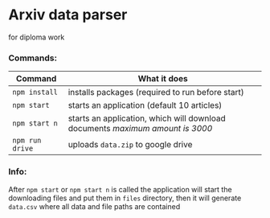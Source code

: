 # Arxiv data parser
for diploma work
### Commands:
Command | What it does
--------|-------------
```npm install``` | installs packages (required to run before start)
```npm start``` | starts an application (default 10 articles)
```npm start n``` | starts an application, which will download <n> documents *maximum amount is 3000*
```npm run drive``` | uploads ```data.zip``` to google drive
### Info:
After ```npm start``` or ```npm start n``` is called the application will
start the downloading files and put them in ```files``` directory, then it will generate
```data.csv``` where all data and file paths are contained
